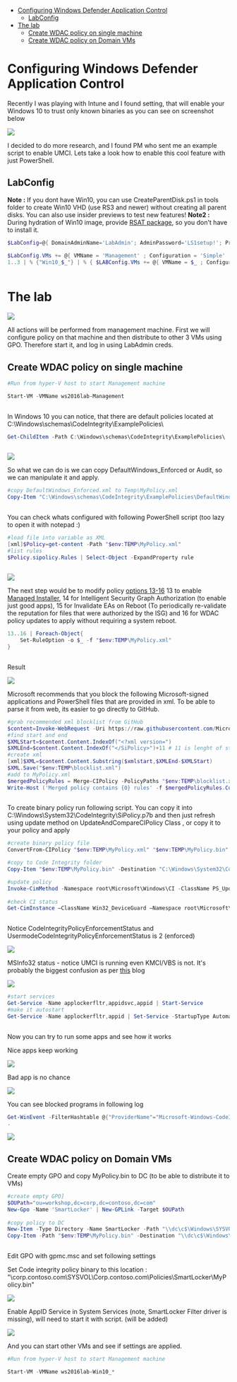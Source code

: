 <!-- TOC -->

- [Configuring Windows Defender Application Control](#configuring-windows-defender-application-control)
    - [LabConfig](#labconfig)
- [The lab](#the-lab)
    - [Create WDAC policy on single machine](#create-wdac-policy-on-single-machine)
    - [Create WDAC policy on Domain VMs](#create-wdac-policy-on-domain-vms)

<!-- /TOC -->

# Configuring Windows Defender Application Control

Recently I was playing with Intune and I found setting, that will enable your Windows 10 to trust only known binaries as you can see on screenshot below

![](/Scenarios/DeviceGuard/SmartLocker/Screenshots/WDAC_Intune.png)

I decided to do more research, and I found PM who sent me an example script to enable UMCI. Lets take a look how to enable this cool feature with just PowerShell.

## LabConfig

**Note :** If you dont have Win10, you can use CreateParentDisk.ps1 in tools folder to create Win10 VHD (use RS3 and newer) without creating all parent disks. You can also use insider previews to test new features!
**Note2 :** During hydration of Win10 image, provide [RSAT package](http://aka.ms/RSAT), so you don't have to install it.
````PowerShell
$LabConfig=@{ DomainAdminName='LabAdmin'; AdminPassword='LS1setup!'; Prefix = 'ws2016lab-'; SwitchName = 'LabSwitch'; DCEdition='DataCenter'; AdditionalNetworksConfig=@(); VMs=@(); ServerVHDs=@(); Internet=$True ; CreateClientParent=$true}

$LabConfig.VMs += @{ VMName = 'Management' ; Configuration = 'Simple' ; ParentVHD = 'Win10_G2.vhdx'  ; MemoryStartupBytes= 1GB ; AddToolsVHD=$True ; DisableWCF=$True }
1..3 | % {"Win10_$_"} | % { $LABConfig.VMs += @{ VMName = $_ ; Configuration = 'Simple' ; ParentVHD = 'Win10_G2.vhdx'  ; MemoryStartupBytes= 1GB ; AddToolsVHD=$false ; DisableWCF=$True } }
 
````

# The lab

![](/Scenarios/DeviceGuard/SmartLocker/Screenshots/VMs.png)

All actions will be performed from management machine. First we will configure policy on that machine and then distribute to other 3 VMs using GPO. Therefore start it, and log in using LabAdmin creds.

## Create WDAC policy on single machine

````PowerShell
#Run from hyper-V host to start Management machine

Start-VM -VMName ws2016lab-Management
 
````

In Windows 10 you can notice, that there are default policies located at C:\Windows\schemas\CodeIntegrity\ExamplePolicies\

````PowerShell
Get-ChildItem -Path C:\Windows\schemas\CodeIntegrity\ExamplePolicies\
 
````

![](/Scenarios/DeviceGuard/SmartLocker/Screenshots/DefaultPolicies.png)

So what we can do is we can copy DefaultWindows_Enforced or Audit, so we can manipulate it and apply.

````PowerShell
#copy DefaultWindows_Enforced.xml to Temp\MyPolicy.xml
Copy-Item "C:\Windows\schemas\CodeIntegrity\ExamplePolicies\DefaultWindows_Enforced.xml" "$env:TEMP\MyPolicy.xml"
 
````

You can check whats configured with following PowerShell script (too lazy to open it with notepad :)

````PowerShell
#load file into variable as XML
[xml]$Policy=get-content -Path "$env:TEMP\MyPolicy.xml"
#list rules
$Policy.sipolicy.Rules | Select-Object -ExpandProperty rule
 
````

![](/Scenarios/DeviceGuard/SmartLocker/Screenshots/DefaultWindowsPolicyRules.png)


The next step would be to modify policy [options 13-16](https://docs.microsoft.com/en-us/windows/security/threat-protection/device-guard/deploy-windows-defender-application-control-policy-rules-and-file-rules#windows-defender-application-control-policy-rules) 13 to enable [Managed Installer](https://docs.microsoft.com/en-us/sccm/core/get-started/capabilities-in-technical-preview-1606), 14 for Intelligent Security Graph Authorization (to enable just good apps), 15 for Invalidate EAs on Reboot (To periodically re-validate the reputation for files that were authorized by the ISG) and 16 for WDAC policy updates to apply without requiring a system reboot.

````PowerShell
13..16 | Foreach-Object{
    Set-RuleOption -o $_ -f "$env:TEMP\MyPolicy.xml"
}
 
````

Result

![](/Scenarios/DeviceGuard/SmartLocker/Screenshots/DefaultWindowsPolicyRulesModified.png)

Microsoft recommends that you block the following Microsoft-signed applications and PowerShell files that are provided in xml. To be able to parse it from web, its easier to go directly to GitHub.

````PowerShell
#grab recommended xml blocklist from GitHub
$content=Invoke-WebRequest -Uri https://raw.githubusercontent.com/MicrosoftDocs/windows-itpro-docs/master/windows/security/threat-protection/device-guard/steps-to-deploy-windows-defender-application-control.md
#find start and end
$XMLStart=$content.Content.IndexOf("<?xml version=")
$XMLEnd=$content.Content.IndexOf("</SiPolicy>")+11 # 11 is lenght of string
#create xml
[xml]$XML=$content.Content.Substring($xmlstart,$XMLEnd-$XMLStart)
$XML.Save("$env:TEMP\blocklist.xml")
#add to MyPolicy.xml
$mergedPolicyRules = Merge-CIPolicy -PolicyPaths "$env:TEMP\blocklist.xml","$env:TEMP\MyPolicy.xml" -OutputFilePath "$env:TEMP\MyPolicy.xml"
Write-Host ('Merged policy contains {0} rules' -f $mergedPolicyRules.Count)
 
````

To create binary policy run following script. You can copy it into C:\Windows\System32\CodeIntegrity\SiPolicy.p7b and then just refresh using update method on UpdateAndCompareCIPolicy Class , or copy it to your policy and apply

````PowerShell
#create binary policy file
ConvertFrom-CIPolicy "$env:TEMP\MyPolicy.xml" "$env:TEMP\MyPolicy.bin"

#copy to Code Integrity folder
Copy-Item "$env:TEMP\MyPolicy.bin" -Destination "C:\Windows\System32\CodeIntegrity\"

#update policy
Invoke-CimMethod -Namespace root\Microsoft\Windows\CI -ClassName PS_UpdateAndCompareCIPolicy -MethodName Update -Arguments @{FilePath = "C:\Windows\System32\CodeIntegrity\MyPolicy.bin" }
 
#check CI status
Get-CimInstance –ClassName Win32_DeviceGuard –Namespace root\Microsoft\Windows\DeviceGuard
 
````

Notice CodeIntegrityPolicyEnforcementStatus and UsermodeCodeIntegrityPolicyEnforcementStatus is 2 (enforced)

![](/Scenarios/DeviceGuard/SmartLocker/Screenshots/UpdatePolicyResult.png)

MSInfo32 status - notice UMCI is running even KMCI/VBS is not. It's probably the biggest confusion as per [this](https://cloudblogs.microsoft.com/microsoftsecure/2017/10/23/introducing-windows-defender-application-control/) blog 

![](/Scenarios/DeviceGuard/SmartLocker/Screenshots/MSInfo32.png)

````PowerShell
#start services
Get-Service -Name applockerfltr,appidsvc,appid | Start-Service
#make it autostart
Get-Service -Name applockerfltr,appid | Set-Service -StartupType Automatic
 
````

Now you can try to run some apps and see how it works

Nice apps keep working

![](/Scenarios/DeviceGuard/SmartLocker/Screenshots/NiceApp.png)

Bad app is no chance

![](/Scenarios/DeviceGuard/SmartLocker/Screenshots/BadApp.png)

You can see blocked programs in following log

````PowerShell
Get-WinEvent -FilterHashtable @{"ProviderName"="Microsoft-Windows-CodeIntegrity";Id=3077} | Out-GridView
.
````

![](/Scenarios/DeviceGuard/SmartLocker/Screenshots/ErrorMessages.png)

## Create WDAC policy on Domain VMs

Create empty GPO and copy MyPolicy.bin to DC (to be able to distribute it to VMs)

````PowerShell
#create empty GPO]
$OUPath="ou=workshop,dc=corp,dc=contoso,dc=com"
New-Gpo -Name 'SmartLocker' | New-GPLink -Target $OUPath
 
#copy policy to DC
New-Item -Type Directory -Name SmartLocker -Path "\\dc\c$\Windows\SYSVOL\domain\Policies\"
Copy-Item -Path "$env:TEMP\MyPolicy.bin" -Destination "\\dc\c$\Windows\SYSVOL\domain\Policies\SmartLocker\"
 
````

Edit GPO with gpmc.msc and set following settings 

Set Code integrity policy binary to this location : "\\corp.contoso.com\SYSVOL\Corp.contoso.com\Policies\SmartLocker\MyPolicy.bin"

![](/Scenarios/DeviceGuard/SmartLocker/Screenshots/DeviceGuardCI.png)

Enable AppID Service in System Services (note, SmartLocker Filter driver is missing), will need to start it with script. (will be added)

![](/Scenarios/DeviceGuard/SmartLocker/Screenshots/AppIDSVC.png)

And you can start other VMs and see if settings are applied.

````PowerShell
#Run from hyper-V host to start Management machine

Start-VM -VMName ws2016lab-Win10_*
 
````

